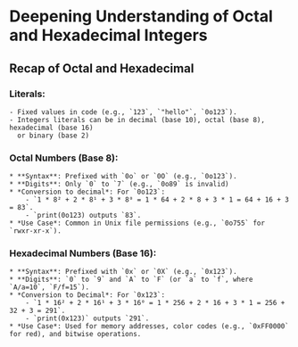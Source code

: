 # Deepening Understanding of Octal and Hexadecimal Integers

## Recap of Octal and Hexadecimal

### Literals:

    - Fixed values in code (e.g., `123`, `"hello"`, `0o123`).
    - Integers literals can be in decimal (base 10), octal (base 8), hexadecimal (base 16)
      or binary (base 2)

### Octal Numbers (Base 8):

    * **Syntax**: Prefixed with `0o` or `0O` (e.g., `0o123`).
    * **Digits**: Only `0` to `7` (e.g., `0o89` is invalid)
    * *Conversion to decimal*: For `0o123`:
        - `1 * 8² + 2 * 8¹ + 3 * 8⁰ = 1 * 64 + 2 * 8 + 3 * 1 = 64 + 16 + 3 = 83`.
        - `print(0o123) outputs `83`.
    * *Use Case*: Common in Unix file permissions (e.g., `0o755` for `rwxr-xr-x`).

### Hexadecimal Numbers (Base 16):

    * **Syntax**: Prefixed with `0x` or `0X` (e.g., `0x123`).
    * **Digits**: `0` to `9` and `A` to `F` (or `a` to `f`, where `A/a=10`, `F/f=15`).
    * *Conversion to Decimal*: For `0x123`:
        - `1 * 16² + 2 * 16¹ + 3 * 16⁰ = 1 * 256 + 2 * 16 + 3 * 1 = 256 + 32 + 3 = 291`.
        - `print(0x123)` outputs `291`.
    * *Use Case*: Used for memory addresses, color codes (e.g., `0xFF0000` for red), and bitwise operations.
